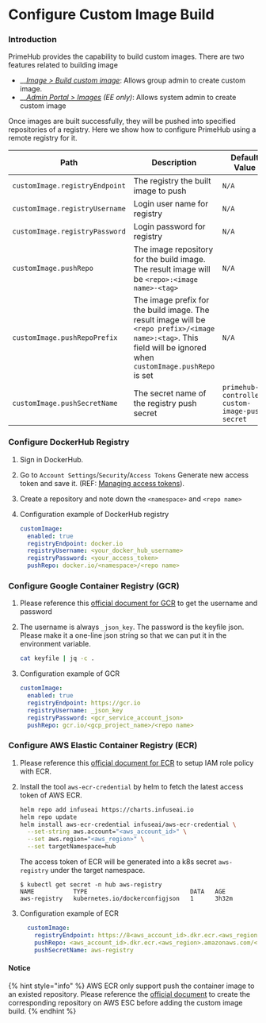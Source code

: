 # Configure Custom Image Build

### Introduction

PrimeHub provides the capability to build custom images. There are two features related to building image

* \_\_[_Image > Build custom image_](../guides/user-guide/group-admin/images.md): Allows group admin to create custom image.
* \_\_[_Admin Portal > Images_](../guides/administrator-guide/image-management/) _(EE only)_: Allows system admin to create custom image

Once images are built successfully, they will be pushed into specified repositories of a registry. Here we show how to configure PrimeHub using a remote registry for it.

| Path                           | Description                                                                                                                                                      | Default Value                                  |
| ------------------------------ | ---------------------------------------------------------------------------------------------------------------------------------------------------------------- | ---------------------------------------------- |
| `customImage.registryEndpoint` | The registry the built image to push                                                                                                                             | `N/A`                                          |
| `customImage.registryUsername` | Login user name for registry                                                                                                                                     | `N/A`                                          |
| `customImage.registryPassword` | Login password for registry                                                                                                                                      | `N/A`                                          |
| `customImage.pushRepo`         | The image repository for the build image. The result image will be `<repo>:<image name>-<tag>`                                                                   | `N/A`                                          |
| `customImage.pushRepoPrefix`   | The image prefix for the build image. The result image will be `<repo prefix>/<image name>:<tag>`. This field will be ignored when `customImage.pushRepo` is set | `N/A`                                          |
| `customImage.pushSecretName`   | The secret name of the registry push secret                                                                                                                      | `primehub-controller-custom-image-push-secret` |

### Configure DockerHub Registry

1. Sign in DockerHub.
2. Go to `Account Settings`/`Security`/`Access Tokens` Generate new access token and save it. (REF: [Managing access tokens](https://docs.docker.com/docker-hub/access-tokens/)).
3. Create a repository and note down the `<namespace>` and `<repo name>`
4.  Configuration example of DockerHub registry

    ```yaml
    customImage:
      enabled: true
      registryEndpoint: docker.io
      registryUsername: <your_docker_hub_username>
      registryPassword: <your_access_token>
      pushRepo: docker.io/<namespace>/<repo name>
    ```

### Configure Google Container Registry (GCR)

1. Please reference this [official document for GCR](https://cloud.google.com/container-registry/docs/advanced-authentication) to get the username and password
2.  The username is always `_json_key`. The password is the keyfile json. Please make it a one-line json string so that we can put it in the environment variable.

    ```bash
    cat keyfile | jq -c .
    ```
3.  Configuration example of GCR

    ```yaml
    customImage:
      enabled: true
      registryEndpoint: https://gcr.io
      registryUsername: _json_key
      registryPassword: <gcr_service_account_json>
      pushRepo: gcr.io/<gcp_project_name>/<repo name>
    ```

### Configure AWS Elastic Container Registry (ECR)

1. Please reference this [official document for ECR](https://docs.aws.amazon.com/AmazonECR/latest/userguide/ECR\_on\_EKS.html) to setup IAM role policy with ECR.
2.  Install the tool `aws-ecr-credential` by helm to fetch the latest access token of AWS ECR.

    ```bash
    helm repo add infuseai https://charts.infuseai.io
    helm repo update
    helm install aws-ecr-credential infuseai/aws-ecr-credential \
      --set-string aws.account="<aws_account_id>" \
      --set aws.region="<aws_region>" \
      --set targetNamespace=hub
    ```

    The access token of ECR will be generated into a k8s secret `aws-registry` under the target namespace.

    ```
    $ kubectl get secret -n hub aws-registry
    NAME           TYPE                             DATA   AGE
    aws-registry   kubernetes.io/dockerconfigjson   1      3h32m
    ```
3.  Configuration example of ECR

    ```yaml
      customImage:
        registryEndpoint: https://8<aws_account_id>.dkr.ecr.<aws_region>.amazonaws.com
        pushRepo: <aws_account_id>.dkr.ecr.<aws_region>.amazonaws.com/<repo name>
        pushSecretName: aws-registry
    ```

#### Notice

{% hint style="info" %}
AWS ECR only support push the container image to an existed repository. Please reference the [official document](https://docs.aws.amazon.com/AmazonECR/latest/userguide/repository-create.html) to create the corresponding repository on AWS ESC before adding the custom image build.
{% endhint %}

